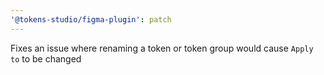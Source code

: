 ```yaml
---
'@tokens-studio/figma-plugin': patch
---
```


Fixes an issue where renaming a token or token group would cause `Apply to` to be changed
